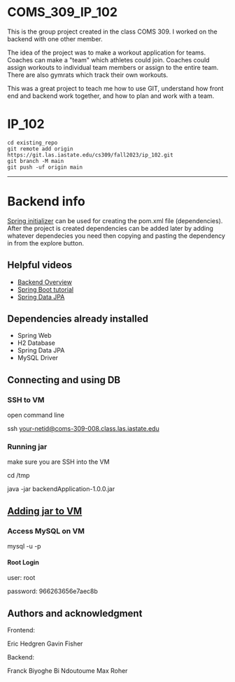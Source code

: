 # COMS_309_IP_102
This is the group project created in the class COMS 309. I worked on the backend with one other member.

The idea of the project was to make a workout application for teams. Coaches can make a "team" which athletes could join. Coaches could assign workouts to individual team members or assign to the entire team.
There are also gymrats which track their own workouts.

This was a great project to teach me how to use GIT, understand how front end and backend work together, and how to plan and work with a team.


# IP_102

```
cd existing_repo
git remote add origin https://git.las.iastate.edu/cs309/fall2023/ip_102.git
git branch -M main
git push -uf origin main
```

***

# Backend info
[Spring initializer](https://start.spring.io/) can be used for creating the pom.xml file (dependencies). After the project is created dependencies can be
added later by adding whatever dependecies you need then copying and pasting the dependency in from the explore button.

## Helpful videos
- [Backend Overview](https://youtu.be/XBu54nfzxAQ?si=TtNY30Tg9MwfTH6z)
- [Spring Boot tutorial](https://youtu.be/-mwpoE0x0JQ?si=691FD1NJo9ARYJLE)
- [Spring Data JPA](https://www.youtube.com/watch?v=8SGI_XS5OPw)

## Dependencies already installed
- Spring Web
- H2 Database
- Spring Data JPA
- MySQL Driver

## Connecting and using DB
### SSH to VM
open command line

ssh your-netid@coms-309-008.class.las.iastate.edu

### Running jar
make sure you are SSH into the VM

cd /tmp

java -jar backendApplication-1.0.0.jar

## [Adding jar to VM](https://docs.google.com/presentation/d/1AWb6BqmjAQheL6HF1gH1GXu8qopMDntk/edit#slide=id.p7)

### Access MySQL on VM
mysql -u <user> -p

#### Root Login
user: root

password: 966263656e7aec8b


## Authors and acknowledgment
Frontend:

Eric Hedgren
Gavin Fisher

Backend:

Franck Biyoghe Bi Ndoutoume
Max Roher
